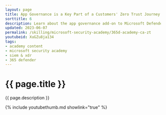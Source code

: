 ```yaml
---
layout: page
title: App Governance is a Key Part of a Customers' Zero Trust Journey
sorttitle: 6
description: Learn about the app governance add-on to Microsoft Defender for Cloud Apps, a key component of customers' Zero Trust journey. Examine how app governance supports managing to least privilege (including identifying unused permissions), provides threat detections, and gives insights on risky app behaviors.
updated: 2023-06-07
permalink: /skilling/microsoft-security-academy/365d-academy-ca-zt
youtubeid: XuGZu8ja134
tags: 
- academy content
- microsoft security academy
- siem & xdr
- 365 defender
---
```


# {{ page.title }}

{{ page.description }}

{% include youtubethumb.md showlink="true" %}